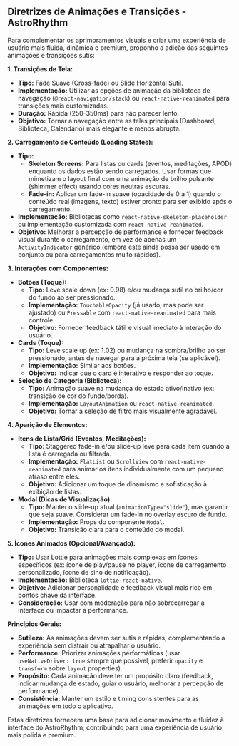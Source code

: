 ## Diretrizes de Animações e Transições - AstroRhythm

Para complementar os aprimoramentos visuais e criar uma experiência de usuário mais fluida, dinâmica e premium, proponho a adição das seguintes animações e transições sutis:

**1. Transições de Tela:**

*   **Tipo:** Fade Suave (Cross-fade) ou Slide Horizontal Sutil.
*   **Implementação:** Utilizar as opções de animação da biblioteca de navegação (`@react-navigation/stack`) ou `react-native-reanimated` para transições mais customizadas.
*   **Duração:** Rápida (250-350ms) para não parecer lento.
*   **Objetivo:** Tornar a navegação entre as telas principais (Dashboard, Biblioteca, Calendário) mais elegante e menos abrupta.

**2. Carregamento de Conteúdo (Loading States):**

*   **Tipo:**
    *   **Skeleton Screens:** Para listas ou cards (eventos, meditações, APOD) enquanto os dados estão sendo carregados. Usar formas que mimetizam o layout final com uma animação de brilho pulsante (shimmer effect) usando cores neutras escuras.
    *   **Fade-in:** Aplicar um fade-in suave (opacidade de 0 a 1) quando o conteúdo real (imagens, texto) estiver pronto para ser exibido após o carregamento.
*   **Implementação:** Bibliotecas como `react-native-skeleton-placeholder` ou implementação customizada com `react-native-reanimated`.
*   **Objetivo:** Melhorar a percepção de performance e fornecer feedback visual durante o carregamento, em vez de apenas um `ActivityIndicator` genérico (embora este ainda possa ser usado em conjunto ou para carregamentos muito rápidos).

**3. Interações com Componentes:**

*   **Botões (Toque):**
    *   **Tipo:** Leve scale down (ex: 0.98) e/ou mudança sutil no brilho/cor do fundo ao ser pressionado.
    *   **Implementação:** `TouchableOpacity` (já usado, mas pode ser ajustado) ou `Pressable` com `react-native-reanimated` para mais controle.
    *   **Objetivo:** Fornecer feedback tátil e visual imediato à interação do usuário.
*   **Cards (Toque):**
    *   **Tipo:** Leve scale up (ex: 1.02) ou mudança na sombra/brilho ao ser pressionado, antes de navegar para a próxima tela (se aplicável).
    *   **Implementação:** Similar aos botões.
    *   **Objetivo:** Indicar que o card é interativo e responder ao toque.
*   **Seleção de Categoria (Biblioteca):**
    *   **Tipo:** Animação suave na mudança do estado ativo/inativo (ex: transição de cor do fundo/borda).
    *   **Implementação:** `LayoutAnimation` ou `react-native-reanimated`.
    *   **Objetivo:** Tornar a seleção de filtro mais visualmente agradável.

**4. Aparição de Elementos:**

*   **Itens de Lista/Grid (Eventos, Meditações):**
    *   **Tipo:** Staggered fade-in e/ou slide-up leve para cada item quando a lista é carregada ou filtrada.
    *   **Implementação:** `FlatList` ou `ScrollView` com `react-native-reanimated` para animar os itens individualmente com um pequeno atraso entre eles.
    *   **Objetivo:** Adicionar um toque de dinamismo e sofisticação à exibição de listas.
*   **Modal (Dicas de Visualização):**
    *   **Tipo:** Manter o slide-up atual (`animationType="slide"`), mas garantir que seja suave. Considerar um fade-in no overlay escuro de fundo.
    *   **Implementação:** Props do componente `Modal`.
    *   **Objetivo:** Transição clara para o conteúdo do modal.

**5. Ícones Animados (Opcional/Avançado):**

*   **Tipo:** Usar Lottie para animações mais complexas em ícones específicos (ex: ícone de play/pause no player, ícone de carregamento personalizado, ícone de sino de notificação).
*   **Implementação:** Biblioteca `lottie-react-native`.
*   **Objetivo:** Adicionar personalidade e feedback visual mais rico em pontos chave da interface.
*   **Consideração:** Usar com moderação para não sobrecarregar a interface ou impactar a performance.

**Princípios Gerais:**

*   **Sutileza:** As animações devem ser sutis e rápidas, complementando a experiência sem distrair ou atrapalhar o usuário.
*   **Performance:** Priorizar animações performáticas (usar `useNativeDriver: true` sempre que possível, preferir `opacity` e `transform` sobre `layout` properties).
*   **Propósito:** Cada animação deve ter um propósito claro (feedback, indicar mudança de estado, guiar o usuário, melhorar a percepção de performance).
*   **Consistência:** Manter um estilo e timing consistentes para as animações em todo o aplicativo.

Estas diretrizes fornecem uma base para adicionar movimento e fluidez à interface do AstroRhythm, contribuindo para uma experiência de usuário mais polida e premium.
